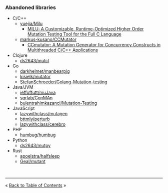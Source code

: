 ### Abandoned libraries

* C/C++
  * [yuejia/Milu](https://github.com/yuejia/Milu)
    * [MILU: A Customizable, Runtime-Optimized Higher Order Mutation Testing Tool for the Full C Language](https://www.researchgate.net/publication/228609925_MILU_A_Customizable_Runtime-Optimized_Higher_Order_Mutation_Testing_Tool_for_the_Full_C_Language)
  * [markus-kusano/CCMutator](https://github.com/markus-kusano/CCMutator)
    * [CCmutator: A Mutation Generator for Concurrency Constructs in Multithreaded C/C++ Applications](http://www-bcf.usc.edu/~wang626/pubDOC/Kusano13CCmutator.pdf)
* Clojure
  * [ds2643/mutcl](https://github.com/ds2643/mutcl)
* Go
  * [darkhelmet/manbearpig](https://github.com/darkhelmet/manbearpig)
  * [kisielk/mutator](https://github.com/kisielk/mutator)
  * [StefanSchroeder/Golang-Mutation-testing](https://github.com/StefanSchroeder/Golang-Mutation-testing)
* Java/JVM
  * [jeffoffutt/muJava](https://github.com/jeffoffutt/muJava)
  * [sqrlab/ConMAn](https://github.com/sqrlab/ConMAn)
  * [bulentrahimkazanci/Mutation-Testing](https://github.com/bulentrahimkazanci/Mutation-Testing)
* JavaScript
  * [lazywithclass/mutagen](https://github.com/lazywithclass/mutagen)
  * [bttmly/perturb](https://github.com/bttmly/perturb)
  * [lazywithclass/cerebro](https://github.com/lazywithclass/cerebro)
* PHP
  * [humbug/humbug](https://github.com/humbug/humbug)
* Python
  * [ds2643/mutpy](https://github.com/ds2643/mutpy)
* Rust
  * [apoelstra/halfsleep](https://github.com/apoelstra/halfsleep)
  * [Geal/mutant](https://github.com/Geal/mutant)

<br />
<hr />

« [Back to Table of Contents](README.md#contents) »
